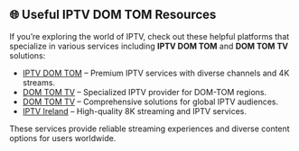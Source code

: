 ## 🌐 Useful IPTV DOM TOM Resources

If you’re exploring the world of IPTV, check out these helpful platforms that specialize in various services including **IPTV DOM TOM** and **DOM TOM TV** solutions:

- [IPTV DOM TOM](https://fire-viewtv.com) – Premium IPTV services with diverse channels and 4K streams.
- [DOM TOM TV](https://domtomptv.com) – Specialized IPTV provider for DOM-TOM regions.
- [DOM TOM TV](https://domtompmedia.com) – Comprehensive solutions for global IPTV audiences.
- [IPTV Ireland](https://iptvireland8k.com/) – High-quality 8K streaming and IPTV services.

These services provide reliable streaming experiences and diverse content options for users worldwide.
